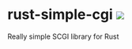 # rust-simple-cgi  <img src="https://img.shields.io/travis/kstep/rust-simple-cgi.png?style=flat-square" />
Really simple SCGI library for Rust
